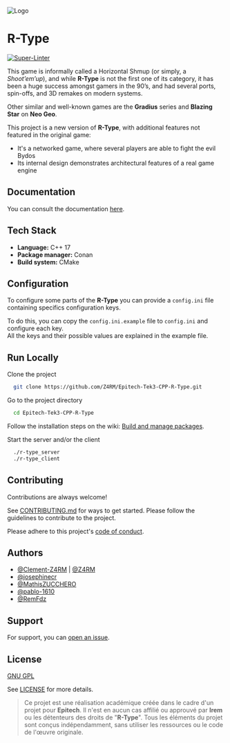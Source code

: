 ![Logo](assets/logo.png)

# R-Type

[![Super-Linter](https://github.com/Z4RM/Epitech-Tek3-CPP-R-Type/actions/workflows/main.yml/badge.svg)](https://github.com/marketplace/actions/super-linter)

This game is informally called a Horizontal Shmup (or simply, a *Shoot’em’up*), and while **R-Type** is not the first one of its category, it has been a huge success amongst gamers in the 90’s, and had several ports, spin-offs, and 3D remakes on modern systems.

Other similar and well-known games are the **Gradius** series and **Blazing Star** on **Neo Geo**.

This project is a new version of **R-Type**, with additional features not
featured in the original game:
- It's a networked game, where several players are able to fight the evil Bydos
- Its internal design demonstrates architectural features of a real game engine

## Documentation

You can consult the documentation [here](https://github.com/Z4RM/Epitech-Tek3-CPP-R-Type/wiki).

## Tech Stack

- **Language:** C++ 17
- **Package manager:** Conan
- **Build system:** CMake

## Configuration

To configure some parts of the **R-Type** you can provide a `config.ini` file
containing specifics configuration keys.

To do this, you can copy the `config.ini.example` file to `config.ini` and
configure each key.\
All the keys and their possible values are explained in the example file.

## Run Locally

Clone the project
```bash
  git clone https://github.com/Z4RM/Epitech-Tek3-CPP-R-Type.git
```

Go to the project directory
```bash
  cd Epitech-Tek3-CPP-R-Type
```

Follow the installation steps on the wiki: [Build and manage packages](https://github.com/Z4RM/Epitech-Tek3-CPP-R-Type/wiki/Build-and-manage-packages).

Start the server and/or the client
```bash
  ./r-type_server
  ./r-type_client
```

## Contributing

Contributions are always welcome!

See [CONTRIBUTING.md](CONTRIBUTING.md) for ways to get started.
Please follow the guidelines to contribute to the project.

Please adhere to this project's [code of conduct](CODE_OF_CONDUCT.md).

## Authors

- [@Clement-Z4RM](https://github.com/Clement-Z4RM) | [@Z4RM](https://github.com/Z4RM)
- [@josephinecr](https://github.com/josephinecr)
- [@MathisZUCCHERO](https://github.com/MathisZUCCHERO)
- [@pablo-1610](https://github.com/pablo-1610)
- [@RemFdz](https://github.com/RemFdz)

## Support

For support, you can [open an issue](https://github.com/Z4RM/Epitech-Tek3-CPP-R-Type/issues/new/choose).

## License

[GNU GPL](https://choosealicense.com/licenses/gpl-3.0)

See [LICENSE](LICENSE) for more details.

> Ce projet est une réalisation académique créée dans le cadre d'un projet pour **Epitech**. Il n'est en aucun cas affilié ou approuvé par **Irem** ou les détenteurs des droits de "**R-Type**". Tous les éléments du projet sont conçus indépendamment, sans utiliser les ressources ou le code de l'œuvre originale.
